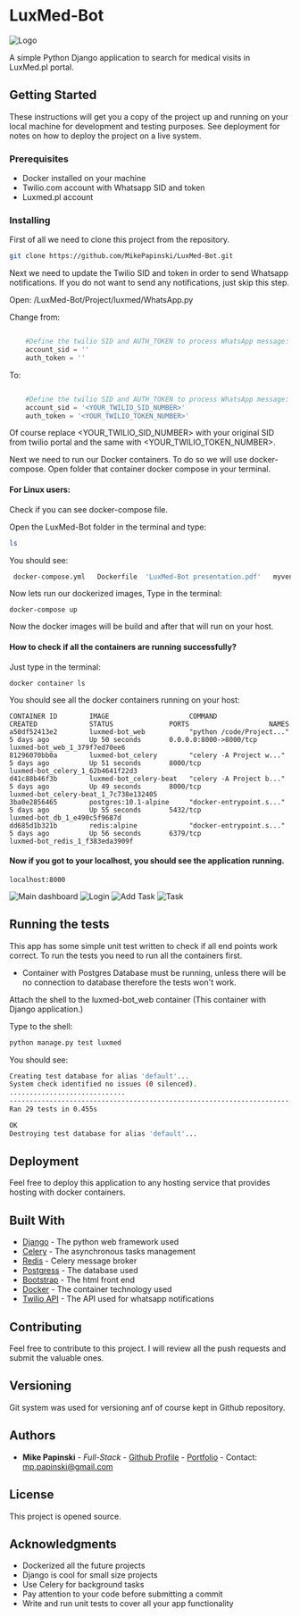 # LuxMed-Bot
![Logo](luxmed-bot-logo.png)

A simple Python Django application to search for medical visits in LuxMed.pl portal.

## Getting Started

These instructions will get you a copy of the project up and running on your local machine for development and testing purposes. See deployment for notes on how to deploy the project on a live system.

### Prerequisites

- Docker installed on your machine
- Twilio.com account with Whatsapp SID and token
- Luxmed.pl account



### Installing

First of all we need to clone this project from the repository.


```bash
git clone https://github.com/MikePapinski/LuxMed-Bot.git
```

Next we need to update the Twilio SID and token in order to send Whatsapp notifications. If you do not want to send any notifications, just skip this step.

Open: /LuxMed-Bot/Project/luxmed/WhatsApp.py

Change from:
```python

    #Define the twilio SID and AUTH_TOKEN to process WhatsApp message:
    account_sid = ''
    auth_token = ''

```

To:

```python

    #Define the twilio SID and AUTH_TOKEN to process WhatsApp message:
    account_sid = '<YOUR_TWILIO_SID_NUMBER>'
    auth_token = '<YOUR_TWILIO_TOKEN_NUMBER>'

```
Of course replace <YOUR_TWILIO_SID_NUMBER> with your original SID from twilio portal and the same with <YOUR_TWILIO_TOKEN_NUMBER>.

Next we need to run our Docker containers. To do so we will use docker-compose. Open folder that container docker compose in your terminal.

#### For Linux users:    
Check if you can see docker-compose file.

Open the LuxMed-Bot folder in the terminal and type:
```bash
ls
```

You should see:
```bash
 docker-compose.yml   Dockerfile  'LuxMed-Bot presentation.pdf'   myvenv   Project   README.md   requirements.txt
```
Now lets run our dockerized images, Type in the terminal:

```docker
docker-compose up
```
Now the docker images will be build and after that will run on your host.

#### How to check if all the containers are running successfully?
Just type in the terminal:
```docker
docker container ls
```
You should see all the docker containers running on your host:

```docker
CONTAINER ID        IMAGE                    COMMAND                  CREATED             STATUS              PORTS                    NAMES
a50df52413e2        luxmed-bot_web           "python /code/Project..."   5 days ago          Up 50 seconds       0.0.0.0:8000->8000/tcp   luxmed-bot_web_1_379f7ed70ee6
81296070bb0a        luxmed-bot_celery        "celery -A Project w..."   5 days ago          Up 51 seconds       8000/tcp                 luxmed-bot_celery_1_62b4641f22d3
d41c88b46f3b        luxmed-bot_celery-beat   "celery -A Project b..."   5 days ago          Up 49 seconds       8000/tcp                 luxmed-bot_celery-beat_1_7c738e132405
3ba0e2856465        postgres:10.1-alpine     "docker-entrypoint.s..."   5 days ago          Up 55 seconds       5432/tcp                 luxmed-bot_db_1_e490c5f9687d
dd685d1b321b        redis:alpine             "docker-entrypoint.s..."   5 days ago          Up 56 seconds       6379/tcp                 luxmed-bot_redis_1_f383eda3909f
```





#### Now if you got to your localhost, you should see the application running.
```docker
localhost:8000
```
![Main dashboard](LuxMed-Bot-Screenshoot-1.png)
![Login](LuxMed-Bot-Screenshoot-4.png)
![Add Task](LuxMed-Bot-Screenshoot-3.png)
![Task](LuxMed-Bot-Screenshoot-2.png)
## Running the tests

This app has some simple unit test written to check if all end points work correct. To run the tests you need to run all the containers first.
- Container with Postgres Database must be running, unless there will be no connection to database therefore the tests won't work.

Attach the shell to the luxmed-bot_web container (This container with Django application.)

Type to the shell:
```bash
python manage.py test luxmed
```
You should see:
```bash
Creating test database for alias 'default'...
System check identified no issues (0 silenced).
.............................
----------------------------------------------------------------------
Ran 29 tests in 0.455s

OK
Destroying test database for alias 'default'...
```




## Deployment

Feel free to deploy this application to any hosting service that provides hosting with docker containers.

## Built With

* [Django](https://www.djangoproject.com/) - The python web framework used
* [Celery](http://www.celeryproject.org/) - The asynchronous tasks management
* [Redis](https://redis.io/) - Celery message broker
* [Postgress](https://www.postgresql.org/) - The database used
* [Bootstrap](https://getbootstrap.com/) - The html front end
* [Docker](https://www.docker.com/) - The container technology used
* [Twilio API](https://www.twilio.com/) - The API used for whatsapp notifications

## Contributing

Feel free to contribute to this project. I will review all the push requests and submit the valuable ones.

## Versioning

Git system was used for versioning anf of course kept in Github repository.

## Authors

* **Mike Papinski** - *Full-Stack* - [Github Profile](https://github.com/MikePapinski) - [Portfolio](http://mikepapinski.gear.host/) - Contact: mp.papinski@gmail.com

## License

This project is opened source.

## Acknowledgments

* Dockerized all the future projects
* Django is cool for small size projects
* Use Celery for background tasks
* Pay attention to your code before submitting a commit
* Write and run unit tests to cover all your app functionality
